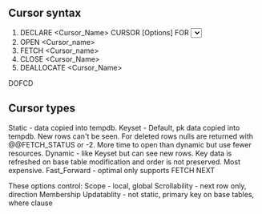 Cursor syntax
-------------

1. DECLARE <Cursor_Name> CURSOR [Options] FOR <Select Statement>
2. OPEN <Cursor_name>
3. FETCH <Cursor_name>
4. CLOSE <Cursor_Name>
5. DEALLOCATE <Cursor_Name>

DOFCD

Cursor types
------------
Static - data copied into tempdb.
Keyset - Default, pk data copied into tempdb. New rows can't be seen. For
deleted rows nulls are returned with @@FETCH_STATUS or -2. More time to open
than dynamic but use fewer resources.
Dynamic - like Keyset but can see new rows. Key data is refreshed on base
table modification and order is not preserved. Most expensive.
Fast_Forward - optimal only supports FETCH NEXT

These options control:
Scope - local, global
Scrollability - next row only, direction
Membership
Updatablity - not static, primary key on base tables, where clause
